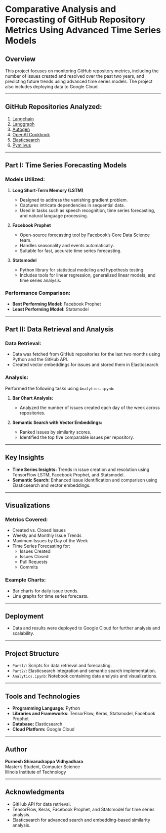 # Comparative Analysis and Forecasting of GitHub Repository Metrics Using Advanced Time Series Models

## Overview
This project focuses on monitoring GitHub repository metrics, including the number of issues created and resolved over the past two years, and predicting future trends using advanced time series models. The project also includes deploying data to Google Cloud.

---

## GitHub Repositories Analyzed:
1. [Langchain](https://github.com/langchain-ai/langchain)
2. [Langgraph](https://github.com/langchain-ai/langgraph)
3. [Autogen](https://github.com/microsoft/autogen)
4. [OpenAI Cookbook](https://github.com/openai/openai-cookbook)
5. [Elasticsearch](https://github.com/elastic/elasticsearch)
6. [Pymilvus](https://github.com/milvus-io/pymilvus/)

---

## Part I: Time Series Forecasting Models
### Models Utilized:
1. **Long Short-Term Memory (LSTM)**
   - Designed to address the vanishing gradient problem.
   - Captures intricate dependencies in sequential data.
   - Used in tasks such as speech recognition, time series forecasting, and natural language processing.

2. **Facebook Prophet**
   - Open-source forecasting tool by Facebook’s Core Data Science team.
   - Handles seasonality and events automatically.
   - Suitable for fast, accurate time series forecasting.

3. **Statsmodel**
   - Python library for statistical modeling and hypothesis testing.
   - Includes tools for linear regression, generalized linear models, and time series analysis.

### Performance Comparison:
- **Best Performing Model:** Facebook Prophet
- **Least Performing Model:** Statsmodel

---

## Part II: Data Retrieval and Analysis
### Data Retrieval:
- Data was fetched from GitHub repositories for the last two months using Python and the GitHub API.
- Created vector embeddings for issues and stored them in Elasticsearch.

### Analysis:
Performed the following tasks using `Analytics.ipynb`:
1. **Bar Chart Analysis:**
   - Analyzed the number of issues created each day of the week across repositories.

2. **Semantic Search with Vector Embeddings:**
   - Ranked issues by similarity scores.
   - Identified the top five comparable issues per repository.

---

## Key Insights
- **Time Series Insights:** Trends in issue creation and resolution using TensorFlow LSTM, Facebook Prophet, and Statsmodel.
- **Semantic Search:** Enhanced issue identification and comparison using Elasticsearch and vector embeddings.

---

## Visualizations
### Metrics Covered:
- Created vs. Closed Issues
- Weekly and Monthly Issue Trends
- Maximum Issues by Day of the Week
- Time Series Forecasting for:
  - Issues Created
  - Issues Closed
  - Pull Requests
  - Commits

### Example Charts:
- Bar charts for daily issue trends.
- Line graphs for time series forecasts.

---

## Deployment
- Data and results were deployed to Google Cloud for further analysis and scalability.

---

## Project Structure
- `Part1/`: Scripts for data retrieval and forecasting.
- `Part2/`: Elasticsearch integration and semantic search implementation.
- `Analytics.ipynb`: Notebook containing data analysis and visualizations.

---

## Tools and Technologies
- **Programming Language:** Python
- **Libraries and Frameworks:** TensorFlow, Keras, Statsmodel, Facebook Prophet
- **Database:** Elasticsearch
- **Cloud Platform:** Google Cloud

---

## Author
**Purnesh Shivarudrappa Vidhyadhara**  
Master’s Student, Computer Science   
Illinois Institute of Technology  


---

## Acknowledgments
- GitHub API for data retrieval.
- TensorFlow, Keras, Facebook Prophet, and Statsmodel for time series analysis.
- Elasticsearch for advanced search and embedding-based similarity analysis.
